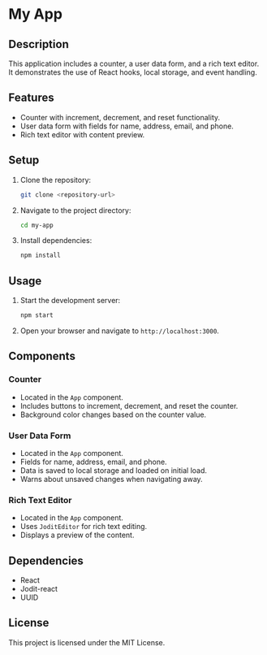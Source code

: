 # My App

## Description
This application includes a counter, a user data form, and a rich text editor. It demonstrates the use of React hooks, local storage, and event handling.

## Features
- Counter with increment, decrement, and reset functionality.
- User data form with fields for name, address, email, and phone.
- Rich text editor with content preview.

## Setup
1. Clone the repository:
    ```sh
    git clone <repository-url>
    ```
2. Navigate to the project directory:
    ```sh
    cd my-app
    ```
3. Install dependencies:
    ```sh
    npm install
    ```

## Usage
1. Start the development server:
    ```sh
    npm start
    ```
2. Open your browser and navigate to `http://localhost:3000`.

## Components
### Counter
- Located in the `App` component.
- Includes buttons to increment, decrement, and reset the counter.
- Background color changes based on the counter value.

### User Data Form
- Located in the `App` component.
- Fields for name, address, email, and phone.
- Data is saved to local storage and loaded on initial load.
- Warns about unsaved changes when navigating away.

### Rich Text Editor
- Located in the `App` component.
- Uses `JoditEditor` for rich text editing.
- Displays a preview of the content.

## Dependencies
- React
- Jodit-react
- UUID

## License
This project is licensed under the MIT License.
